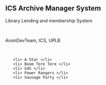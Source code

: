 <h2> ICS Archive Manager System </h2>

<p> Library Lending and membership System </p> <br/>
<p> AnonDevTeam, ICS, UPLB </p> <br/>

<ul>

	<li> A Star </li>
	<li> Boom Tere Tere </li>
	<li> G4S </li>
	<li> Power Rangers </li>
	<li> Sausage Party </li>
	
</ul>
